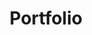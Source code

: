---
title: "Portfolio"
layout: collection
permalink: /portfolio/
collection: portfolio
entries_layout: grid
classes: wide
excerpt: ""
header: 
  image: "images/night.jpg"

---